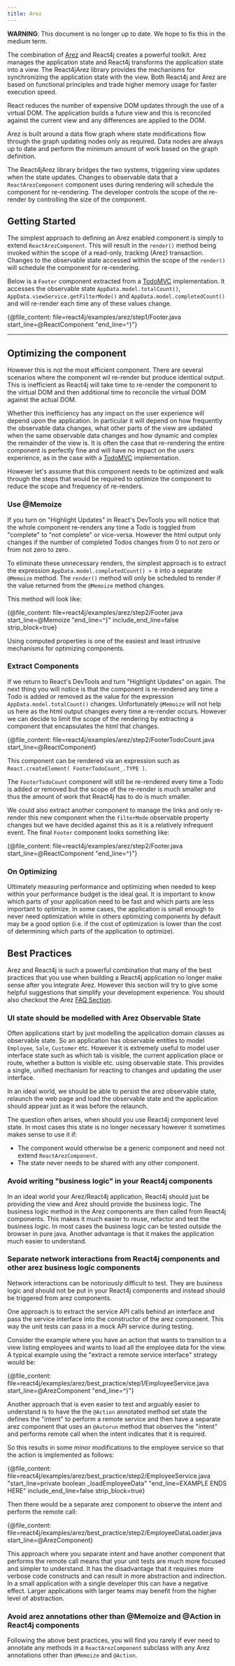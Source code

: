 ```yaml
---
title: Arez
---
```


**WARNING**: This document is no longer up to date. We hope to fix this in the medium term.

The combination of [Arez](https://arez.github.io) and React4j creates a powerful toolkit. Arez manages
the application state and React4j transforms the application state into a view. The React4jArez library provides
the mechanisms for synchronizing the application state with the view. Both React4j and Arez are based on functional
principles and trade higher memory usage for faster execution speed.

React reduces the number of expensive DOM updates through the use of a virtual DOM. The application builds a future
view and this is reconciled against the current view and any differences are applied to the DOM.

Arez is built around a data flow graph where state modifications flow through the graph updating nodes only as
required. Data nodes are always up to date and perform the minimum amount of work based on the graph definition.

The React4jArez library bridges the two systems, triggering view updates when the state updates. Changes to observable
data that a `ReactArezComponent` component uses during rendering will schedule the component for re-rendering. The
developer controls the scope of the re-render by controlling the size of the component.

## Getting Started

The simplest approach to defining an Arez enabled component is simply to extend
`ReactArezComponent`. This will result in the `render()` method being invoked
within the scope of a read-only, tracking (Arez) transaction. Changes to the observable state accessed within the
scope of the `render()` will schedule the component for re-rendering.

Below is a `Footer` component extracted from a [TodoMVC](http://todomvc.com/) implementation. It accesses the
observable state `AppData.model.totalCount()`, `AppData.viewService.getFilterMode()` and
`AppData.model.completedCount()` and will re-render each time any of these values change.

{@file_content: file=react4j/examples/arez/step1/Footer.java start_line=@ReactComponent "end_line=^}"}

---

## Optimizing the component

However this is not the most efficient component. There are several scenarios where the component wil re-render
but produce identical output. This is inefficient as React4j will take time to re-render the component to the
virtual DOM and then additional time to reconcile the virtual DOM against the actual DOM.

Whether this inefficiency has any impact on the user experience will depend upon the application. In particular
it will depend on how frequently the observable data changes, what other parts of the view are updated when the
same observable data changes and how dynamic and complex the remainder of the view is. It is often the case that
re-rendering the entire component is perfectly fine and will have no impact on the users experience, as in the
case with a [TodoMVC](http://todomvc.com/) implementation.

However let's assume that this component needs to be optimized and walk through the steps that would be required to
optimize the component to reduce the scope and frequency of re-renders.

### Use @Memoize

If you turn on "Highlight Updates" in React's DevTools you will notice that the whole component re-renders any time
a Todo is toggled from "complete" to "not complete" or vice-versa. However the html output only changes if the
number of completed Todos changes from 0 to not zero or from not zero to zero.

To eliminate these unnecessary renders, the simplest approach is to extract the expression
`AppData.model.completedCount() > 0` into a separate `@Memoize` method. The `render()` method will only be scheduled
to render if the value returned from the `@Memoize` method changes.

This method will look like:

{@file_content: file=react4j/examples/arez/step2/Footer.java start_line=@Memoize "end_line=^}" include_end_line=false strip_block=true}

Using computed properties is one of the easiest and least intrusive mechanisms for optimizing components.

### Extract Components

If we return to React's DevTools and turn "Highlight Updates" on again. The next thing you will notice is that the
component is re-rendered any time a Todo is added or removed as the value for the expression
`AppData.model.totalCount()` changes. Unfortunately `@Memoize` will not help us here as the html output changes
every time a re-render occurs. However we can decide to limit the scope of the rendering by extracting a component
that encapsulates the html that changes.

{@file_content: file=react4j/examples/arez/step2/FooterTodoCount.java start_line=@ReactComponent}

This component can be rendered via an expression such as `React.createElement( FooterTodoCount_.TYPE )`.

The `FooterTodoCount` component will still be re-rendered every time a Todo is added or removed but the scope
of the re-render is much smaller and thus the amount of work that React4j has to do is much smaller.

We could also extract another component to manage the links and only re-render this new component when the
`filterMode` observable property changes but we have decided against this as it is a relatively infrequent event.
The final `Footer` component looks something like:

{@file_content: file=react4j/examples/arez/step2/Footer.java start_line=@ReactComponent "end_line=^}"}

### On Optimizing

Ultimately measuring performance and optimizing when needed to keep within your performance budget is the ideal
goal. It is important to know which parts of your application need to be fast and which parts are
less important to optimize. In some cases, the application is small enough to never need optimization while
in others optimizing components by default may be a good option (i.e. if the cost of optimization is lower
than the cost of determining which parts of the application to optimize).

## Best Practices

Arez and React4j is such a powerful combination that many of the best practices that you use when building a
React4j application no longer make sense after you integrate Arez. However this section will try to give some
helpful suggestions that simplify your development experience. You should also checkout the Arez
[FAQ Section](faq.html#arez-integration).

### UI state should be modelled with Arez Observable State

Often applications start by just modelling the application domain classes as observable state. So an application
has observable entities to model `Employee`, `Sale`, `Customer` etc. However it is extremely useful to model user
interface state such as which tab is visible, the current application place or route, whether a button is visible
etc. using observable state. This provides a single, unified mechanism for reacting to changes and updating the user
interface.

In an ideal world, we should be able to persist the arez observable state, relaunch the web page and load the
observable state and the application should appear just as it was before the relaunch.

The question often arises, when should you use React4j component level state. In most cases this state is no
longer necessary however it sometimes makes sense to use it if:

* The component would otherwise be a generic component and need not extend `ReactArezComponent`.
* The state never needs to be shared with any other component.

### Avoid writing "business logic" in your React4j components

In an ideal world your Arez/React4j application, React4j should just be providing the view and Arez should
provide the business logic. The business logic method in the Arez components are then called from React4j
components. This makes it much easier to reuse, refactor and test the business logic. In most cases
the business logic can be tested outside the browser in pure java. Another advantage is that it makes the
application much easier to understand.

### Separate network interactions from React4j components and other arez business logic components

Network interactions can be notoriously difficult to test. They are business logic and should not be put in
your React4j components and instead should be triggered from arez components.

One approach is to extract the service API calls behind an interface and pass the service interface into the
constructor of the arez component. This way the unit tests can pass in a mock API service during testing.

Consider the example where you have an action that wants to transition to a view listing employees and wants
to load all the employee data for the view. A typical example using the "extract a remote service interface"
strategy would be:

{@file_content: file=react4j/examples/arez/best_practice/step1/EmployeeService.java start_line=@ArezComponent "end_line=^}"}

Another approach that is even easier to test and arguably easier to understand is to have the the `@Action`
annotated method set state the defines the "intent" to perform a remote service and then have a separate arez
component that uses an `@Autorun` method that observes the "intent" and performs remote call when the intent
indicates that it is required.

So this results in some minor modifications to the employee service so that the action is implemented as follows:

{@file_content: file=react4j/examples/arez/best_practice/step2/EmployeeService.java "start_line=private boolean _loadEmployeeData" "end_line=EXAMPLE ENDS HERE" include_end_line=false strip_block=true}

Then there would be a separate arez component to observe the intent and perform the remote call:

{@file_content: file=react4j/examples/arez/best_practice/step2/EmployeeDataLoader.java start_line=@ArezComponent}

This approach where you separate intent and have another component that performs the remote call means that
your unit tests are much more focused and simpler to understand. It has the disadvantage that it requires more
verbose code constructs and can result in more abstraction and indirection. In a small application with a single
developer this can have a negative effect. Larger applications with larger teams may benefit from the higher
level of abstraction.

### Avoid arez annotations other than @Memoize and @Action in React4j components

Following the above best practices, you will find you rarely if ever need to annotate any methods in a
`ReactArezComponent` subclass with any Arez annotations other than `@Memoize` and `@Action`.
